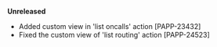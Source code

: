 **Unreleased**
* Added custom view in 'list oncalls' action [PAPP-23432]
* Fixed the custom view of 'list routing' action [PAPP-24523]